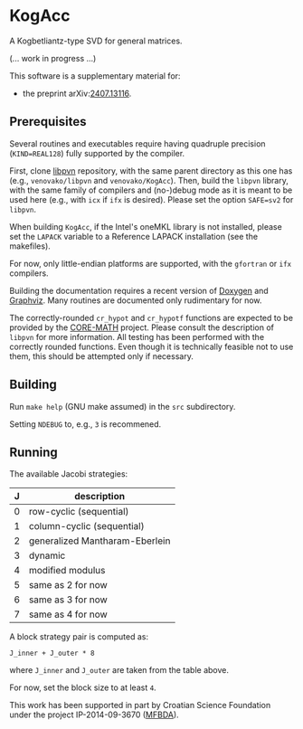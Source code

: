 # KogAcc
A Kogbetliantz-type SVD for general matrices.

(... work in progress ...)

This software is a supplementary material for:
- the preprint arXiv:[2407.13116](https://arxiv.org/abs/2407.13116 "Arithmetical enhancements of the Kogbetliantz method for the SVD of order two").

## Prerequisites

Several routines and executables require having quadruple precision (`KIND=REAL128`) fully supported by the compiler.

First, clone [libpvn](https://github.com/venovako/libpvn) repository, with the same parent directory as this one has (e.g., `venovako/libpvn` and `venovako/KogAcc`).
Then, build the `libpvn` library, with the same family of compilers and (no-)debug mode as it is meant to be used here (e.g., with `icx` if `ifx` is desired).
Please set the option `SAFE=sv2` for `libpvn`.

When building `KogAcc`, if the Intel's oneMKL library is not installed, please set the `LAPACK` variable to a Reference LAPACK installation (see the makefiles).

For now, only little-endian platforms are supported, with the `gfortran` or `ifx` compilers.

Building the documentation requires a recent version of [Doxygen](https://doxygen.nl) and [Graphviz](https://graphviz.org).
Many routines are documented only rudimentary for now.

The correctly-rounded `cr_hypot` and `cr_hypotf` functions are expected to be provided by the [CORE-MATH](https://core-math.gitlabpages.inria.fr) project.
Please consult the description of `libpvn` for more information.
All testing has been performed with the correctly rounded functions.
Even though it is technically feasible not to use them, this should be attempted only if necessary.

## Building

Run `make help` (GNU make assumed) in the `src` subdirectory.

Setting `NDEBUG` to, e.g., `3` is recommened.

## Running

The available Jacobi strategies:

| J |                    description |
| - | ------------------------------ |
| 0 |        row-cyclic (sequential) |
| 1 |     column-cyclic (sequential) |
| 2 | generalized Mantharam-Eberlein |
| 3 |                        dynamic |
| 4 |               modified modulus |
| 5 |              same as 2 for now |
| 6 |              same as 3 for now |
| 7 |              same as 4 for now |

A block strategy pair is computed as:
```Fortran
J_inner + J_outer * 8
```
where `J_inner` and `J_outer` are taken from the table above.

For now, set the block size to at least `4`.

This work has been supported in part by Croatian Science Foundation under the project IP-2014-09-3670 ([MFBDA](https://web.math.pmf.unizg.hr/mfbda/)).
